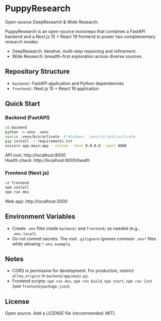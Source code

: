 # PuppyResearch

Open-source DeepResearch & Wide Research.

PuppyResearch is an open-source monorepo that combines a FastAPI backend and a Next.js 15 + React 19 frontend to power two complementary research modes:

- DeepResearch: iterative, multi-step reasoning and refinement.
- Wide Research: breadth-first exploration across diverse sources.

## Repository Structure

- `backend/`: FastAPI application and Python dependencies
- `frontend/`: Next.js 15 + React 19 application

## Quick Start

### Backend (FastAPI)

```bash
cd backend
python -m venv .venv
source .venv/bin/activate  # Windows: .venv\Scripts\activate
pip install -r requirements.txt
uvicorn app.main:app --reload --host 0.0.0.0 --port 8000
```

API root: http://localhost:8000  
Health check: http://localhost:8000/health

### Frontend (Next.js)

```bash
cd frontend
npm install
npm run dev
```

Web app: http://localhost:3000

## Environment Variables

- Create `.env` files inside `backend/` and `frontend/` as needed (e.g., `.env.local`).
- Do not commit secrets. The root `.gitignore` ignores common `.env*` files while allowing `*.env.example`.

## Notes

- CORS is permissive for development. For production, restrict `allow_origins` in `backend/app/main.py`.
- Frontend scripts: `npm run dev`, `npm run build`, `npm start`, `npm run lint` (see `frontend/package.json`).

## License

Open source. Add a LICENSE file (recommended: MIT).
